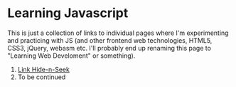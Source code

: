 Learning Javascript
===================

This is just a collection of links to individual pages where I'm experimenting
and practicing with JS (and other frontend web technologies, HTML5,
CSS3, jQuery, webasm etc. I'll probably end up renaming this page to "Learning Web Develoment"
or something).

1. [Link Hide-n-Seek](/projects/learning/hidenseek.html)
2. To be continued
